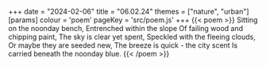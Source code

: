 +++
date = "2024-02-06"
title = "06.02.24"
themes = ["nature", "urban"]
[params]
  colour = 'poem'
  pageKey = 'src/poem.js'
+++
{{< poem >}}
Sitting on the noonday bench,
Entrenched within the slope
Of failing wood and chipping paint,
The sky is clear yet spent,
Speckled with the fleeing clouds,
Or maybe they are seeded new,
The breeze is quick - the city scent
Is carried beneath the noonday blue.
{{< /poem >}}